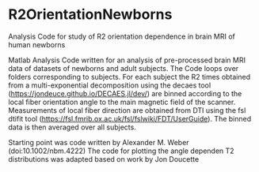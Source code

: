 # R2OrientationNewborns
Analysis Code for study of R2 orientation dependence in brain MRI of human newborns


Matlab Analysis Code written for an analysis of pre-processed brain MRI data of datasets of newborns and adult subjects. 
The Code loops over folders corresponding to subjects. For each subject the R2 times obtained from a multi-exponential decomposition using the decaes tool (https://jondeuce.github.io/DECAES.jl/dev/) are binned according to the local fiber orientation angle to the main magnetic field of the scanner. Measurements of local fiber direction are obtained from DTI using the fsl dtifit tool (https://fsl.fmrib.ox.ac.uk/fsl/fslwiki/FDT/UserGuide). 
The binned data is then averaged over all subjects. 

Starting point was code written by Alexander M. Weber  (doi:10.1002/nbm.4222)
The code for plotting the angle dependen T2 distributions was adapted based on work by Jon Doucette 

